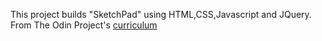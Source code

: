 This project builds "SketchPad" using HTML,CSS,Javascript and JQuery.
From The Odin Project's [curriculum](http://www.theodinproject.com/web-development-101)
